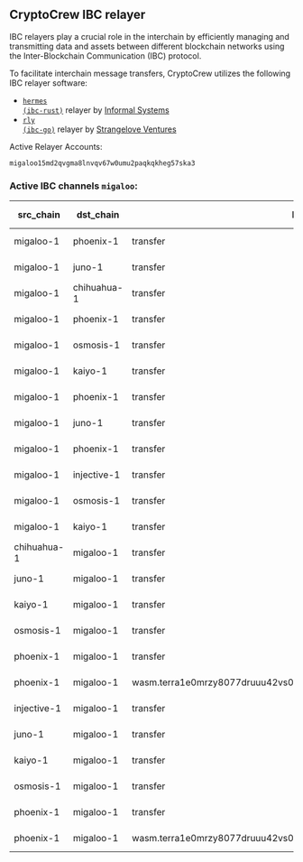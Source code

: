 ## CryptoCrew IBC relayer
IBC relayers play a crucial role in the interchain by efficiently managing and transmitting data and assets between different blockchain networks using the Inter-Blockchain Communication (IBC) protocol.

To facilitate interchain message transfers, CryptoCrew utilizes the following IBC relayer software: 
- <a href="https://github.com/informalsystems/hermes"><code>hermes (ibc-rust)</code></a> relayer by [Informal Systems](https://github.com/informalsystems)
- <a href="https://github.com/cosmos/relayer"><code>rly (ibc-go)</code></a> relayer by [Strangelove Ventures](https://github.com/strangelove-ventures)

Active Relayer Accounts:
```
migaloo15md2qvgma8lnvqv67w0umu2paqkqkheg57ska3
```

### Active IBC channels `migaloo`:
| src_chain | dst_chain | IBC port | IBC channel |
| --------------- | --------------- | ------------ | ------------------- |
| migaloo-1 | phoenix-1 | transfer | channel-0 |
| migaloo-1 | juno-1 | transfer | channel-1 |
| migaloo-1 | chihuahua-1 | transfer | channel-10 |
| migaloo-1 | phoenix-1 | transfer | channel-2 |
| migaloo-1 | osmosis-1 | transfer | channel-5 |
| migaloo-1 | kaiyo-1 | transfer | channel-8 |
| migaloo-1 | phoenix-1 | transfer | channel-0 |
| migaloo-1 | juno-1 | transfer | channel-1 |
| migaloo-1 | phoenix-1 | transfer | channel-2 |
| migaloo-1 | injective-1 | transfer | channel-3 |
| migaloo-1 | osmosis-1 | transfer | channel-5 |
| migaloo-1 | kaiyo-1 | transfer | channel-8 |
| chihuahua-1 | migaloo-1 | transfer | channel-39 |
| juno-1 | migaloo-1 | transfer | channel-210 |
| kaiyo-1 | migaloo-1 | transfer | channel-58 |
| osmosis-1 | migaloo-1 | transfer | channel-642 |
| phoenix-1 | migaloo-1 | transfer | channel-86 |
| phoenix-1 | migaloo-1 | wasm.terra1e0mrzy8077druuu42vs0hu7ugguade0cj65dgtauyaw4gsl4kv0qtdf2au | channel-87 |
| injective-1 | migaloo-1 | transfer | channel-102 |
| juno-1 | migaloo-1 | transfer | channel-210 |
| kaiyo-1 | migaloo-1 | transfer | channel-58 |
| osmosis-1 | migaloo-1 | transfer | channel-642 |
| phoenix-1 | migaloo-1 | transfer | channel-86 |
| phoenix-1 | migaloo-1 | wasm.terra1e0mrzy8077druuu42vs0hu7ugguade0cj65dgtauyaw4gsl4kv0qtdf2au | channel-87 |